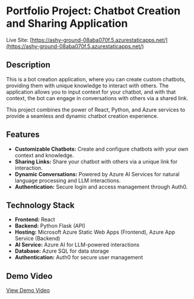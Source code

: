 # Portfolio Project: Chatbot Creation and Sharing Application

Live Site: [https://ashy-ground-08aba070f.5.azurestaticapps.net/](https://ashy-ground-08aba070f.5.azurestaticapps.net/)

## Description

This is a bot creation application, where you can create custom chatbots, providing them with unique knowledge to interact with others. The application allows you to input context for your chatbot, and with that context, the bot can engage in conversations with others via a shared link.

This project combines the power of React, Python, and Azure services to provide a seamless and dynamic chatbot creation experience.

## Features

- **Customizable Chatbots:** Create and configure chatbots with your own context and knowledge.
- **Sharing Links:** Share your chatbot with others via a unique link for interaction.
- **Dynamic Conversations:** Powered by Azure AI Services for natural language processing and LLM interactions.
- **Authentication:** Secure login and access management through Auth0.

## Technology Stack

- **Frontend:** React
- **Backend:** Python Flask (API)
- **Hosting:** Microsoft Azure Static Web Apps (Frontend), Azure App Service (Backend)
- **AI Service:** Azure AI for LLM-powered interactions
- **Database:** Azure SQL for data storage
- **Authentication:** Auth0 for secure user management

## Demo Video

[View Demo Video](demo.mp4)